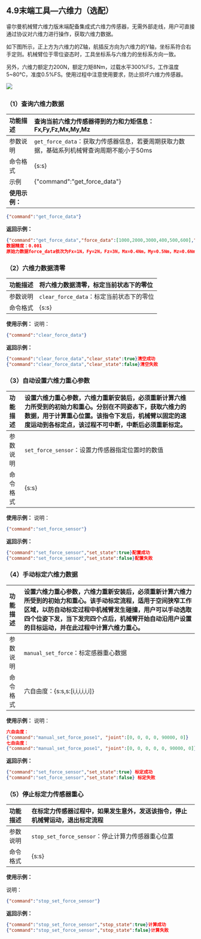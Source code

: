 
## 4.9末端工具—六维力（选配）

睿尔曼机械臂六维力版末端配备集成式六维力传感器，无需外部走线，用户可直接通过协议对六维力进行操作，获取六维力数据。

如下图所示，正上方为六维力的Z轴，航插反方向为六维力的Y轴，坐标系符合右手定则。机械臂位于零位姿态时，工具坐标系与六维力的坐标系方向一致。

另外，六维力额定力200N，额定力矩8Nm，过载水平300%FS，工作温度5\~80℃，准度0.5%FS。使用过程中注意使用要求，防止损坏六维力传感器。

![](file:////tmp/wps-mfj/ksohtml/wpsy0GF7S.jpg) 

### （1）查询六维力数据

| 功能描述      | 查询当前六维力传感器得到的力和力矩信息：Fx,Fy,Fz,Mx,My,Mz                   |
| :-------- | :------------------------------------------------------ |
| 参数说明      | `get_force_data`：获取力传感器信息，若要周期获取力数据，基础系列机械臂查询周期不能小于50ms |
| 命令格式      | {s\:s}                                                  |
| 示例        | {"command":"get\_force\_data"}                          |
| **使用示例：** |                                                         |

```json
{"command":"get_force_data"}
```

**返回示例：**

```json
{"command":"get_force_data","force_data":[1000,2000,3000,400,500,600],"zero_force_data":[500,1000,1500,200,250,300],"work_zero_force_data":[500,1000,1500,200,250,300],"tool_zero_force_data":[500,1000,1500,200,250,300]}
数据精度：0.001
原始力数据force_data依次为Fx=1N，Fy=2N，Fz=3N，Mx=0.4Nm，My=0.5Nm，Mz=0.6Nm；传感器坐标系下系统受到的外力数据zero_force_data依次为Fx=0.5N，Fy=1N，Fz=1.5N，Mx=0.2Nm，My=0.25Nm，Mz=0.3Nm；当前工作坐标系下系统受到的外力数据work_zero_force_data依次为Fx=0.5N，Fy=1N，Fz=1.5N，Mx=0.2Nm，My=0.25Nm，Mz=0.3Nm；当前工具坐标系下系统受到的外力数据tool_zero_force_data依次为Fx=0.5N，Fy=1N，Fz=1.5N，Mx=0.2Nm，My=0.25Nm，Mz=0.3Nm；
```

### （2）六维力数据清零

| 功能描述 | 将六维力数据清零，标定当前状态下的零位           |
| :--- | :---------------------------- |
| 参数说明 | `clear_force_data`：标定当前状态下的零位 |
| 命令格式 | {s\:s}                        |

**使用示例：**
说明：

```json
{"command":"clear_force_data"}
```

**返回示例：**

```json
{"command":"clear_force_data","clear_state":true}清空成功
{"command":"clear_force_data","clear_state":false}清空失败
```

### （3）自动设置六维力重心参数

| 功能描述 | 设置六维力重心参数，六维力重新安装后，必须重新计算六维力所受到的初始力和重心。分别在不同姿态下，获取六维力的数据，用于计算重心位置。该指令下发后，机械臂以固定的速度运动到各标定点，该过程不可中断，中断后必须重新标定。 |
| :--- | :----------------------------------------------------------------------------------------------------------- |
| 参数说明 | `set_force_sensor`：设置力传感器指定位置时的数值                                                                            |
| 命令格式 | {s\:s}                                                                                                       |

**使用示例：**
说明：

```json
{"command":"set_force_sensor"}
```

**返回示例：**

```json
{"command":"set_force_sensor","set_state":true}配置成功
{"command":"set_force_sensor","set_state":false}配置失败
```

### （4）手动标定六维力数据

| 功能描述 | 设置六维力重心参数，六维力重新安装后，必须重新计算六维力所受到的初始力和重心。该手动标定流程，适用于空间狭窄工作区域，以防自动标定过程中机械臂发生碰撞，用户可以手动选取四个位姿下发，当下发完四个点后，机械臂开始自动沿用户设置的目标运动，并在此过程中计算六维力重心。 |
| :--- | :----------------------------------------------------------------------------------------------------------------------------------- |
| 参数说明 | `manual_set_force`：标定感器重心数据                                                                                                          |
| 命令格式 | 六自由度：{s\:s,s:\[i,i,i,i,i,i]}                                                                                                         |

**使用示例：**
说明：

```json
六自由度：
{"command":"manual_set_force_pose1", "joint":[0, 0, 0, 0, 90000, 0]}
七自由度：
{"command":"manual_set_force_pose1", "joint":[0, 0, 0, 0, 0, 90000, 0]}                                                
```

**返回示例：**

```json
{"command":"set_force_sensor","set_state":true} 标定成功
{"command":"set_force_sensor","set_state":false} 标定失败
```

### （5）停止标定力传感器重心

| 功能描述 | 在标定力传感器过程中，如果发生意外，发送该指令，停止机械臂运动，退出标定流程 |
| :--- | :------------------------------------- |
| 参数说明 | `stop_set_force_sensor`：停止计算力传感器重心位置   |
| 命令格式 | {s\:s}                                 |

**使用示例：**

说明：

```json
{"command":"stop_set_force_sensor"}
```

**返回示例：**

```json
{"command":"stop_set_force_sensor","stop_state":true}计算成功
{"command":"stop_set_force_sensor","stop_state":false}计算失败
```
